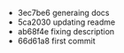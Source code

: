 
* 3ec7be6 generaing docs
* 5ca2030 updating readme
* ab68f4e fixing description
* 66d61a8 first commit
